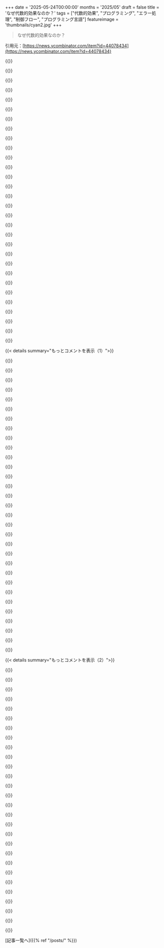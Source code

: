 +++
date = '2025-05-24T00:00:00'
months = '2025/05'
draft = false
title = 'なぜ代数的効果なのか？'
tags = ["代数的効果", "プログラミング", "エラー処理", "制御フロー", "プログラミング言語"]
featureimage = 'thumbnails/cyan2.jpg'
+++

> なぜ代数的効果なのか？

引用元：[https://news.ycombinator.com/item?id=44078434](https://news.ycombinator.com/item?id=44078434)




{{<matomeQuote body="デメリットが2つあるね。このコード snippetを見て：<br>    my_function （）： Unit can AllErrors ＝<br>      x ＝ LibraryA．foo （）<br>      y ＝ LibraryB．bar （）<br><br>まず、fooやbarが失敗する可能性があるって示唆がない。型シグネチャを見るかIDEでホバーしないと、これらの呼び出しがエラーハンドラーを呼ぶかもしれないって分からない。次に、fooやbarが失敗すると分かったとして、失敗したときに実行されるコードをどう見つけるんだ？呼び出しスタックを”with”式が見つかるまで遡って、それからハンドラーに入る必要がある。そしてこれは静的にはできないんだ（IDEは定義にジャンプできない）。なぜならmy_functionは複数の場所から呼ばれる可能性があって、それぞれ別のハンドラーを持つからだ。これは本当にすごいコンセプトだと思うけど、可読性／デバッグ性の点で大きな懸念があるな。" userName="nemo1618" createdAt="2025/05/24 04:48:21" color="#38d3d3">}}




{{<matomeQuote body="＞ The first thing to note is that there is no indication that foo or bar can fail<br>これはまさにポイントの一部だと思うよ。直接スタイルでシンプルに書けて、effectsのコンテキストを全く気にしなくていいんだ。<br>＞ how do you find the code that will run when they do fail<br>AFAIU、これもポイントだよ。effectsがどう扱われるかの特定の実行から抽象化できるんだ。失敗した時に実行されるコードは、いつそれを実行したいか決める時に後で決定される。ちょうど、”f ： g：（A ー＞ B） ー＞ t（A） ー＞ B”で、gが実行された時に実行される”その”コードを見つける方法がないのと同じようにね。なぜなら、私たちはgの任意の特定の実行に対して抽象化しているからだ。" userName="abathologist" createdAt="2025/05/24 05:43:30" color="#ff5c5c">}}




{{<matomeQuote body="＞ ［…］ how do you find the code that will run when they do fail？ You would have to traverse ［…］<br>僕は．NETの世界で働いてて、多くの開発者が”インターフェースを何でもやる”っていう悪い癖があるんだ、たとえ具体的な実装が1つだけでもね。DTOsにさえそうする人もいる。”実装に移動”すると、インターフェースの宣言に行き着いて、そこにたどり着くには追加の手間がかかる。そして、実装が別のアセンブリにある場合は運が悪くなる。IDEは直接参照なら逆コンパイルできるけど、見つけてはくれない。運が悪い時は、デバッグしてステップインする必要があるね。<br>でも、これが依存性注入コンテナの話になる。より強力なもの（例えばAutofac）は階層的なスコープを確立できて、新しいスコープは登録を（再）定義できる。LISPの動的にスコープされる変数に似てるね。実行時にサービスが何に解決されるかは、現在のDIスコープ階層に依存する。<br>これがポイントだ： effectsがある程度、”ISomeEffectHandler”のインスタンスをクラス／メソッドに注入して、そのメソッドを呼び出してeffectを引き起こすことでシミュレートできるって気づいたんだ。effectがどう扱われるかは、”ISomeEffectHandler”の現在のDI登録によって決まって、それはプログラム全体で動的に変えられる。<br>だから<br>    void DoSomething（…） ｛<br>        throw SomeException（…）；<br>    ｝<br>って書く代わりに、”IErrorConditions”インターフェースを通じてエラープロトコルを確立して<br>    void DoSomething（IErrorConditions ec， …） ｛<br>        ec．Report（…）；<br>    ｝<br>って書くんだ。（代わりに、クラスメンバーとして注入してもいい。）これで、現在インストールされている”IErrorConditions”の実装は、throwしたり、ログを出したり、何でもできる。yieldみたいなもので、この考え方を完全に追求したわけじゃないけどね。" userName="zvrba" createdAt="2025/05/24 06:08:51" color="#ff5c5c">}}




{{<matomeQuote body="例外（ハッピーパスを直接スタイルで書く、など）に似てるけど、例外には”catch”があるよね。それを見つけて別のパスを見ることができる。<br>effectsのコンテキストを素早く見つけたりナビゲートしたりする良い方法はなんだろう？IDE／LSPが色を変えるとか、そういうのを期待すべきかな？" userName="nine_k" createdAt="2025/05/24 05:55:11" color="#ff5733">}}




{{<matomeQuote body="＞ I work in a ．NET world and there many developers have this bad habit of ”interface everything”， even if it has just 1 concrete implementation<br>僕も似たようなJavaバックエンドで働いてるけど、Intellij IDEAは賢くて、テストじゃない実装が1つだけならそのソースコードに連れて行ってくれるよ。" userName="SkiFire13" createdAt="2025/05/24 07:17:30" color="">}}




{{<matomeQuote body="effectsにも”catch”みたいなのがあるんだ、effectハンドラーね。そしてそれは”catch”とすごく似てて、関数ローカルじゃなくて、呼び出しコードのどこかにあるんだ。だから関数を見てて、その関数の例外がどう扱われるか知りたいなら、呼び出し元のコードを見る必要があるんだよ。" userName="MrJohz" createdAt="2025/05/24 06:11:23" color="#ff5733">}}




{{<matomeQuote body="Javaにはあまり詳しくないけど、．netではこれをやるとき、実装が別のassembly、別のプロジェクトの一部にあるのがすごく一般的だよ。" userName="vrighter" createdAt="2025/05/24 14:03:07" color="">}}




{{<matomeQuote body="＞ there is no indication that foo or bar can fail<br>これは、代数的effectsを批判してるんじゃなくて、単にtry-catchスタイルのエラーハンドリングを批判してるだけみたいだね。<br>まあ、コールサイトで例外が発生する可能性が示されない、この種のエラーハンドリングが好きじゃないっていうのは全然正当だよ。でも、それはプログラミング言語の大多数から見て後退してるわけじゃない。それに、それにはいくつかの明確な利点もあるんだよ。" userName="wavemode" createdAt="2025/05/24 06:19:37" color="#ff33a1">}}




{{<matomeQuote body="JavaScriptのような言語では、throwする可能性のある関数呼び出しは全く見分けがつかない。Goでは、失敗する可能性のある関数を呼び出すのは明示的で、エラーを伝播させるだけで3行のボイラープレートが必要だ。それは多すぎるみたいだね。Rustには’?’演算子があって、ボイラープレートは1文字だ。<br>ノイズを追加するけど、effectsを使う関数呼び出しを示すのに1文字のボイラープレートは適切な量に思えるね。effectsをたくさん使う関数は、おそらくすべての関数呼び出しにこの文字があるだろうけど、それはそれがトリッキーなコードだって良い指標になると思うよ。" userName="skybrian" createdAt="2025/05/24 14:53:47" color="#ff5733">}}




{{<matomeQuote body="＞ no indication that foo or bar can fail ．．． how do you find the code that will run when they do fail<br>もしあなたが探しているのがそれなら、私のHaskell effectsライブラリBluefinを試してみるといいかもしれない（それは”代数的”effectsライブラリじゃないけどね）。同等のコードはこうなるだろう：<br>    myFunction ： e ：＞ es ー＞ Exception String e ー＞ Eff es r<br>    myFunction ex ＝ do<br>      x ＜ー LibraryA．foo ex<br>      y ＜ー LibraryB．foo ex<br>      z ＜ー LibraryC．foo<br>      …<br><br>これは最初の質問に答えてる：”ex”引数（Exception String handle）の存在は、それが使われる場所でString値の例外がthrowされうることを示してる。例えば、LibraryC．fooはその例外をthrowしないってわかるね。<br>これは2番目の質問にも答えてる：失敗時に実行されるコードは、Exception String handleを作成したコードそのものだ。そのhandleから発生する例外は、常にhandleが作成された場所でcatchされて、他の場所ではない。例えば、ここかもしれない：<br>    try $ ＼ex ー＞ do<br>        v ＜ー myFunction ex<br>        …<br><br>”try”は例外をcatchしてHaskellのEither型のLeftブランチに変える。あるいはここかもしれない：<br>    myFunction ： e ：＞ es ー＞ Exception String e ー＞ Eff es r<br>    myFunction ex ＝ do<br>      catch<br>        （＼ex2 ー＞ do<br>          x ＜ー LibraryA．foo ex<br>          y ＜ー LibraryB．foo ex2<br>          z ＜ー LibraryC．foo<br>          …）<br>        （＼errMsg ー＞ logErr errMsg）<br><br>だからLibraryB．fooによってthrowされた例外は常にlogErrで扱われて（他の場所ではない）、LibraryA．fooによってthrowされた例外は、exを作成したより上位の例外ハンドラーによって扱われる（他の場所ではない）。<br>どう思うか教えてね！" userName="tome" createdAt="2025/05/24 12:35:56" color="#785bff">}}




{{<matomeQuote body="＞ And this cannot be done statically (i.e. your IDE can’t jump to the definition), because my_function might be called from any number of places, each with a different handler.ってとこだけど、代数的効果のキモの一つとして、これスタティックにできるんじゃないかなと思うよ。IDEが呼び出し元にジャンプするのと基本的には同じ感じで、候補がいくつか表示されて、そこから見たい呼び出し元とかハンドラを選べる、って仕組みだよ。" userName="MrJohz" createdAt="2025/05/24 05:27:56" color="#38d3d3">}}




{{<matomeQuote body="でもそれって、インターフェースが必要になるってこと？それでコンポーネントを別々にコンパイル（してリリース）できる、と。僕は.net使わないけど、これってRustで言うクレート分けとか、Cで言うコンパイルユニット分けに似てるね。それは良いプラクティスだよね、よくあることだけど。" userName="cweld510" createdAt="2025/05/24 14:30:30" color="">}}




{{<matomeQuote body="＞ how do you find the code that will run when they do fail?って質問だけど、そこがポイントで、これはダイナミックなコード注入なんだよね。シャローバインディングとかディープバインディングとか、他のダイナミックな機能みたいに使えるよ。ダイナミックってのは、呼び出し元とかそのまた呼び出し元のコールフレームによってバインディングが決まるってこと。だから、まあ概念的にはスタックを辿ることになるね。<br>＞ And this cannot be done statically (i.e. your IDE can’t jump to the definition),<br>そうそう、これは”ダイナミック”な機能だからね。でも、気にしなくていいはず。なんでかって言うと、君は効果を発動させるだけで、それ以外はピュアなコードを書いてるから。その効果が文脈によってピュアにもインピュアにもなりうるんだ。だから、本番環境でコードを使って、テストではモックに切り替える、みたいなことができる。モックは実際のI/O効果とは違う効果を間に挟むだけだ。これって要するに依存性注入だよ。これ、普通のMonadでもできるって知ってた？Monadの方がずっとスタティックな機能だけど、使ってるMonadがどこでインスタンス化されてるか探すには、やっぱりコールスタックをずっと遡らないといけないんだ。つまり、こういうテクニックからはメリットも得られるけど、代償も払うってこと。メリットと代償はコインの裏表だね。コード注入でテストとかサンドボックス化ができるけど、その代わりに何が起きてるのか分かりにくくなるんだ。" userName="cryptonector" createdAt="2025/05/24 07:00:34" color="#45d325">}}




{{<matomeQuote body="効果がジェネレーターとかコルーチンも実装できるくらい強力だって考えると、単なる例外以上のものみたいだね。一部の関数呼び出しがタスクスイッチしたり、任意の計算をしてから、後で任意のタイミングで返ってくる、なんてこともありうる。どの関数呼び出しがそういうことをする可能性があるのか知れたら便利かもね。僕はJavaScriptの’await’の動作が好きじゃないんだ、付け忘れると微妙なバグになるから。でも、一部の関数呼び出しはシンプルで即時返るけど、そうじゃないものもある、っていう基本的な考え方は分かるよ。" userName="skybrian" createdAt="2025/05/24 15:08:39" color="#38d3d3">}}




{{<matomeQuote body="エラーをローカルで処理せずに呼び出し元に伝播させる場合って、いつもこうなるよね。たぶん、ほとんどのケースがそうじゃないかな。" userName="naasking" createdAt="2025/05/24 15:22:21" color="">}}




{{<matomeQuote body="RustとかGoのエラーって、’副作用’っていう意味ではあんまり効果的じゃないんだよね。ただの関数の普通の戻り値だよ。Resultとか他のEnum返すのと全然変わらない。一方、panicは効果的で、そういうのが効果システムで捉えたい類のものだね。" userName="empath75" createdAt="2025/05/24 15:21:45" color="#ff5733">}}




{{<matomeQuote body="まあね、JavaScriptの普通の同期関数だって、時間のかかる計算をいっぱいしたり、タイマー開始とかDOM操作とか、効果を発動させたりするじゃん。そういうのもキーワードで示すべき？awaitはコードの中で何かデカいことが起きてるっていう良いヒントだけど、結局限られてるし、かなり不透明だよね。代数的効果に対するIDEのサポートが充実したら、効果をインラインヒントで表示してくれるとか、たぶんいいね。" userName="brokencode" createdAt="2025/05/24 16:56:46" color="#ff5c5c">}}




{{<matomeQuote body="確かに、効果システムがある言語なら、エラー処理に効果を使うことになるだろうから、エラーハンドリング手法の比較はする価値があると思うよ。Goは’期待される’エラーには単一の基底型（interface）を使って、普通はキャッチされないエラーにはpanicを使う。これって二つの違う効果になるのかな？’期待される’エラーについては、関数呼び出しに何らかのアノテーションがあった方が便利そうだね。" userName="skybrian" createdAt="2025/05/24 18:26:07" color="#ff5733">}}




{{<matomeQuote body="それは確かにインターフェースが必要だってことを示唆してる可能性があるけど、単にプロジェクトで働いてるみんなが、すでに確立されてるイケてない慣習に盲目的に従ってるだけ、ってこともよくある話だよ。" userName="mystifyingpoi" createdAt="2025/05/24 17:46:52" color="">}}




{{<matomeQuote body="かっこいいね！’代数的’効果と’非代数的’効果の区別がちょっと分かりにくいんだけど。どういう意味か、簡単に例えてくれないかな？あと、Bluefinでは他のHaskellの効果ライブラリとはちょっと違う方向性（効果を型じゃなくて値として扱う）を取ってるって知ってるんだけど、それってこの区別と関係ある？" userName="itishappy" createdAt="2025/05/24 15:27:36" color="#ff5c5c">}}




{{<matomeQuote body="＞ However, you are expected not to care. Why? Because you’re writing pure code but for the effects it invokes, but those effects could be pure or impure depending on context.Does that work out in practice? Genuinely curious if anyone has experience with such systems at scale or in legacy applications where the original authors left long ago. I’m skeptical because in my experience not everything is or can be designed perfectly pure without abstraction leakage. At some point you need to understand all the behavior of a certain sub-system and the less clever the design is the easier that becomes in my experience.”<br>これって実践でうまくいくの？ 大規模システムとか、作者がもういない古いアプリでこういうシステムを使った経験ある人いたらマジで知りたい。完璧にピュアな設計って抽象化の漏れなくできるのかなって懐疑的だよ。経験上、あるサブシステムの挙動全部を理解する必要が出てくる時があるし、デザインが賢すぎない方がそれって簡単なんだよね。" userName="Voultapher" createdAt="2025/05/25 07:50:49" color="#ff5733">}}




{{<matomeQuote body="ちょっと文法が分かりにくいから確認したいんだけど、どっちのケースが一般的だと思ってる？ ほとんどの場合、エラーって投げられた場所じゃなくて、そこから数レイヤー上がったとこで処理されるんじゃないかな。" userName="MrJohz" createdAt="2025/05/25 05:12:26" color="">}}




{{<matomeQuote body="これって、新しいIDE機能のいいアイデアになるかもね。特定の効果に対するハンドラを持ってる呼び出し元だけリストアップする機能とか（関数の名前じゃなくて、効果の名前でコンテキストメニュー出した時に）。" userName="HelloNurse" createdAt="2025/05/24 17:31:49" color="">}}




{{<matomeQuote body="僕の考えでは、効果って例えばエラーがログされる関数とかに実装されるんじゃないかな。<br>でもエラー値がローカルなままであれば、関数は他の条件が同じならまだピュアでいられる。panicみたいな例外を投げるコードはそうじゃない。普通の制御フローから外れて、スタックを巻き戻しながらエラーが”パンチ”してくるみたいだからね。グローバル状態に投げられるのにちょっと似てるかも。<br>だからもしpanicを副作用のある操作と考えるなら、Go言語を変えて、panicを既知の関数シグネチャを持つ副作用として明示的に宣言する必要が出てくる。副作用のリストを関数シグネチャの一部にすると、完全に可視化できていいと思う。それが後方互換性にどう影響するんだろうね。" userName="aatd86" createdAt="2025/05/24 19:15:58" color="#ff33a1">}}




{{<matomeQuote body="「only those」ってどういう意味？ 効果のある関数を呼び出す側は、何らかの方法で効果を処理しなきゃいけないでしょ。それをさらにチェーンの上流に伝播させる可能性もあるし。君が言ってるのは、エフェクトハンドラを定義してる呼び出し元（親とか祖父母とか）にジャンプするIDE機能ってこと？" userName="codethief" createdAt="2025/05/25 02:04:01" color="">}}




{{<matomeQuote body="ちょっと脱線だけど、TypeScriptで作業する時（そんなに頻繁じゃないけど、もしかしたら何かトリック見落としてるかも）、これがマジでうざいんだよね。ライブラリ関数の定義を確認しようとクリックすると、ライブラリがTypeScriptで書かれてる場合でも、型定義だけの`.d.ts`ファイルに飛んじゃうことがすごく多いんだ。理想の世界ではライブラリ関数の実装なんて気にしなくていいはずだけど、世界は理想とは程遠いよね。" userName="deergomoo" createdAt="2025/05/24 20:20:42" color="">}}




{{<matomeQuote body="「.Net界隈でよくある」って言ったのは、それが盲目的に従われるアンチパターンみたいに見えるってことね。もし実装が一つしかないなら、僕的にはそれがもうインターフェースそのものだと思うんだ。" userName="vrighter" createdAt="2025/05/25 05:49:27" color="">}}




{{<matomeQuote body="イライラするのは、.NET標準ライブラリがまさにこういうことをやってるのに、気まぐれで理想よりはるかに少ないんだよね。ILoggerとかIProgress＜T＞がすぐに思いつくけど、IMemoryCacheもちょっと見方を変えれば”状態”効果だね。TimeProviderも代数的効果と考えられるかも。" userName="jiggawatts" createdAt="2025/05/24 07:52:26" color="#785bff">}}




{{<matomeQuote body="エフェクトシステムがある言語だと、DOMいじるのも効果になるんだろうね。asyncみたいに呼び出しサイトを注釈つけるべき効果と、DOM操作みたいにつけない効果があるのかな？ API設計の問題っぽいね。何にextra attention（特別な注意）を向けさせたいかによるんじゃない？" userName="skybrian" createdAt="2025/05/24 18:35:48" color="#785bff">}}




{{<matomeQuote body="可読性の問題はLSPで仮想テキスト表示すりゃ解決できんじゃね？<br>２つ目の点はよく分かんないなー。もし静的にエラーハンドラを特定できるなら、そもそもエラーにする理由なくね？直接ハンドラ呼べばいいだけじゃん。<br>Result型返すのと一緒じゃんか。呼び出し元がどう処理するか分かんないのは変わらねーよ。" userName="YmiYugy" createdAt="2025/05/24 12:28:22" color="">}}




{{< details summary="もっとコメントを表示（1）">}}

{{<matomeQuote body="代数的効果が「再開可能な例外」って言うけど、ApplicativeErrorとかMonadError type classと具体的にどう違うの？<br>効果を「投げる」のがchecked exceptionsみたいってのは、MonadErrorの`raiseError`のことだろ。<br>handle式で「捕捉する」ってのは、まさにMonadErrorの`handleError`とか`handleErrorWith`のことじゃんか。<br>代数的効果が「明日の言語で人気爆発」って言うけど、MonadErrorはもう今日の言語で人気だよ。https://typelevel.org/cats/typeclasses/applicativemonaderror... ここ見てみ。" userName="AdieuToLogic" createdAt="2025/05/24 03:58:44" color="#ff33a1">}}




{{<matomeQuote body="ApplicativeErrorとかMonadErrorとどう違うって？<br>単一のエフェクトだけならあんま変わんないかもね。<br>でも複数のエフェクトを同時に使うときは、モナドをネストするより代数的効果の方が扱いやすいよ。モナドのネストは順序決めたり、関数の戻り値に合わせてモナドのセットや順序を変えたりするのが面倒だからさ。" userName="SkiFire13" createdAt="2025/05/24 08:53:47" color="#ff5733">}}




{{<matomeQuote body="モナドのネストが順序決めたり並べ替えたり面倒って話だけど、mtl-style（HaskellのMonadErrorとかが出てるやつね）は、順序とかハンドラを決めるのを、実際に処理するところまで遅らせるのがまさに目的なんだよ。<br>俺はHaskellの話してるけど、Scalaでもたぶん一緒だと思うな。" userName="tome" createdAt="2025/05/24 12:48:17" color="#ff5733">}}




{{<matomeQuote body="Haskellでのmtlと代数的効果（freer-simple）は表現力同じ。違いはmtlは効果ごとに新しい型クラスとn^2インスタンス要るけど、代数的効果はデータ型１個と糊付け関数だけでOK。<br>代数的効果が「和」で合成（可換）されるのに対し、transformerは非可換だからmtlはインスタンスで対応する必要があるって代数的な理由があるんだ。<br>このおかげでカスタム効果をサクッと作れるし、ハンドラでIOまで精錬できる。<br>mtlだと標準モナドクラスしか使わなくなり、ドメイン意味を覚えるのが面倒だったな。" userName="gylterud" createdAt="2025/05/24 22:26:22" color="#ff5c5c">}}




{{<matomeQuote body="モナドとエフェクトは、ライバルというよりは計算コンテキストについて考える補完的なアプローチとして見るのが多分一番良いと思うよ。<br>例えば、https://goto.ucsd.edu/~nvazou/koka/padl16.pdf とか見てみて。" userName="abathologist" createdAt="2025/05/24 05:49:13" color="#785bff">}}




{{<matomeQuote body="同じリンクが二回貼られてるよ" userName="gre" createdAt="2025/05/24 13:45:11" color="">}}




{{<matomeQuote body="発表資料と論文がさらに2つあるよ。https://goto.ucsd.edu/~nvazou/koka/ ここに。" userName="HelloNurse" createdAt="2025/05/24 17:35:27" color="#ff5733">}}




{{<matomeQuote body="代数的効果は限定継続の領域にあって、プログラムスタック上で動くんだよ。<br>どんなモナドの小細工を使っても、コールスタックを5レベル遡ってエフェクトハンドラに即座にジャンプしたり、そのスタックフレームのローカル変数を更新したり、また5レベル戻って実行を再開したりなんてことは、モナドじゃできねーのさ。" userName="davery22" createdAt="2025/05/24 04:53:25" color="#785bff">}}




{{<matomeQuote body="まったく逆だよ。それ、まさに継続モナドができることなんだ。<br>ContTとかfreerみたいにね。あれらはRTSスタックじゃなくて、スタックをシミュレートしてるんだ。<br>RTSスタックを使うeffとかbluefin-algaeもあるよ（bluefin-algaeは開発中）。<br>だからHaskellでは、モナドが限定継続の正しいAPIなんだ。<br>関連リンク: https://www.stackage.org/... https://hackage.haskell.org/... https://github.com/... https://hackage.haskell.org/..." userName="tome" createdAt="2025/05/24 12:43:41" color="#ff5c5c">}}




{{<matomeQuote body="デバッグ、クソ悪夢じゃん。gotoみたいだけど、ラベルすら要らない感じ。" userName="grg0" createdAt="2025/05/24 05:05:27" color="">}}




{{<matomeQuote body="” gotoみたいだけどラベルいらない<br>それって例外のことじゃん。でもEffectsはエラーでデカいスタックトレースが見えないんだよ。だって、Effectと期待される値を提供すればコードはそのまま動き続けるのがポイントだからね。" userName="cryptonector" createdAt="2025/05/24 07:02:22" color="">}}




{{<matomeQuote body="”” gotoみたいだけどラベルいらない<br>” それって例外じゃん<br>多くの場面では同意だけど、ここの違いは例外は一方向の実行制御の移行ってこと。<br>元々の話（どんなMonadテクニックでも5レベル上にジャンプしてローカル変数いじって、また5レベル下に戻るなんてできない）を思い出して。<br><br>”5レベル上の呼び出しスタック”にジャンプして状態変えて、また”5レベル下”に戻るってのは、俺からすると推論するのが悪夢だってことそのものだね。" userName="AdieuToLogic" createdAt="2025/05/27 02:45:26" color="#ff5c5c">}}




{{<matomeQuote body="まあ、ハンドラが正しいデータを受け取るか、そしてどう処理するかをテストするんだよ。テストでこういうハンドラを提供できるのが便利なんだ。Effectsはマジ最高だよ！" userName="vkazanov" createdAt="2025/05/24 06:31:28" color="">}}




{{<matomeQuote body="CLOSのCondition systemがまさにそれだって言われてて、みんなそれ好きみたいだよ。あと、この種の非局所的なスタック/ツリーのリバインディングはPrologを実装する一つの方法だと思う。" userName="agumonkey" createdAt="2025/05/24 10:11:11" color="#ff33a1">}}




{{<matomeQuote body="” ApplicativeErrorやMonadError[0]型クラスを使うのとどう違うの？<br>静的か動的かの違いだと思う。<br>MonadプログラミングだとMonadに関連メソッド全部実装しなきゃだけど、Effectsなら動的にハンドラをインストールして、今のハンドラを必要なとこで上書きできるんだ。<br>この二つを組み合わせるのも便利そうだよね。例えば、テストやサンドボックス用に独自のIO互換Monadを使って、その下にEffectsハンドラ置いても...それでも、そのIOライクなMonadしか呼ばないようにできるとか。" userName="cryptonector" createdAt="2025/05/24 04:39:39" color="#ff5733">}}




{{<matomeQuote body="” Effectsだと動的にハンドラをインストールして、今のハンドラを必要なとこで上書きできるんだ。<br>それ、mtl-styleでもできるよ。ただ、ちょっと不格好だけどね。" userName="tome" createdAt="2025/05/24 12:46:24" color="">}}




{{<matomeQuote body="けっこう似てるけど、使い勝手（ergonomics）が違うね。代数的効果は、ある種の”free” monadテクニックに似てるけど、組み込み版って感じ。組み込みだから、しばしばより良いシンタックスと合成性があるんだ。<br>Monadicアプローチに合った言語（Haskellが代表例）なら同じことできるけど、型クラス推論（mtlみたいな合成性）やHaskellのdoとかScalaのforみたいな組み込みbind構文があると便利だよね。" userName="tel" createdAt="2025/05/24 16:52:58" color="#ff5733">}}




{{<matomeQuote body="面白いね。詳しい説明ありがとう。<br>この問題カテゴリに関連するScala特有のテクニックに、関数型スタイルのAOP[1]メカニズムを提供するStackable Trait Pattern[0]を使う方法があるよ。注意深くやれば、Effects（Aspects）は特定のロジックから独立して定義できるし、証明可能な呼び出し順序で合成できる。<br>引用した参照は、このスレッドを読んでる人向けであって、話しかけてる相手に必須ってわけじゃないよ。<br>0 - https://www.artima.com/articles/scalas-stackable-trait-patte...<br>1 - https://en.wikipedia.org/wiki/Aspect-oriented_programming" userName="AdieuToLogic" createdAt="2025/05/27 01:51:35" color="#ff33a1">}}




{{<matomeQuote body="ごめん、Haskellの”monad transformer library”のことね。複数のmonadic effectを組み合わせる初期のアプローチの一つだよ。代数的効果システムと結構似てて、(Error m, Nondet m, WithState App m) =＞ m () みたいな型で、エラー処理や非決定性、App型のstateにアクセスできる計算だって示せるんだ。いくつか欠点はあるけど、代数的効果の使いやすさの80パーセントくらいはHaskellで手軽に実現できる結構シンプルな方法だよ。" userName="tel" createdAt="2025/05/24 21:19:45" color="#45d325">}}




{{<matomeQuote body="HaskellのMonadErrorに関しては、少なくとも結構似てるよ。でも、mtl-styleにはeffect systemにはない問題点がいくつかあって、それはeffectfulの作者がhttps://hackage.haskell.org/package/effectful の”What about mtl?”ってとこで詳しく説明してるね。" userName="tome" createdAt="2025/05/24 12:49:34" color="#ff5733">}}




{{<matomeQuote body="＞ they actually enjoy popularity in programming languages today<br>あれはScala FPの一部の人たちの間で人気があっただけだよ。<br>広く人気があるわけじゃない。だって、複雑さが増したり、デバッグが難しかったり、すぐに理解しにくかったり、リソースをめっちゃ使ったりとか、許容できないほどの欠点があるからね。あれを使ってアプリをいくつも作ったけど、ROIは全くなかった。<br>だからOderskyでさえ、コンパイラにそのまま入れずに、GearsとかCapabilitiesみたいなもっとシンプルで直接的な方法で同じ結果を得ようとしたんだよ。" userName="threeseed" createdAt="2025/05/24 06:39:14" color="">}}




{{<matomeQuote body="よく分かんないんだけど、これってdelimited continuationとも関係あるの？" userName="anon-3988" createdAt="2025/05/24 04:17:02" color="">}}




{{<matomeQuote body="うん、例えばhttps://github.com/ocaml-multicore/ocaml-effects-tutorial を見てみて。" userName="tempodox" createdAt="2025/05/24 04:36:09" color="">}}




{{<matomeQuote body="それってただの実装詳細でしょ。effect自体がそれを実装するのにdelimited continuationsを_要求する_なんてことはないと思うよ。" userName="cryptonector" createdAt="2025/05/24 07:03:41" color="">}}




{{<matomeQuote body="multishot continuationsを使いたいなら、delimited continuations以外の方法（undelimeted continuationsとか、heap上でdelimited continuationsをシミュレートするとか以外で）は、正直知らないな。" userName="tome" createdAt="2025/05/24 12:45:27" color="">}}




{{<matomeQuote body="なんでハンドラってeffectを呼び出した場所から呼ばれたみたいに動いて、そしたら戻れないの？<br>それはさておき、質問に答えると、delimited continuationsの他に代替手段はあるよ。それはundelimited continuations。これは基本的に呼び出しフレームをheap上に確保する必要があるけどね。" userName="cryptonector" createdAt="2025/05/24 16:09:31" color="">}}




{{<matomeQuote body="ハンドラは「仕事をする、計算を再開する、終わる」みたいなパターンに従う必要はないんだ。<br>その代わりに「仕事をする、計算を再開する、もっと仕事をする」みたいなこともできる。<br>もっと踏み込むと、「計算をどっかにしまっておく、ハンドラから戻る、プログラムの残りがしばらく動く、それから計算を再開する」なんてこともできるんだよ。" userName="Rusky" createdAt="2025/05/24 16:21:34" color="#45d325">}}




{{<matomeQuote body="＞ Why can’t the handler be invoked as if it was called from the effect invocation site, then return?<br>そしたら、それはただの関数呼び出しと（等価に）なっちゃうよ。" userName="tome" createdAt="2025/05/24 20:58:23" color="">}}




{{<matomeQuote body="そうだよ．Multishot resumption for algebraic effects は delimited continuations で実装されてるんだ．" userName="iamwil" createdAt="2025/05/24 22:43:38" color="">}}




{{<matomeQuote body="静的型システム嫌いだけど、古いdynamic Effの記事[1]で型なしの代数的効果を知って興味持った．Andrej Bauerの”parameterised operation with generalised arity”と俺のabstraction algebra[2]のアイデアが似てて面白い．代数的効果はabstraction algebraを言語化するのに使えそう．<br>[1] https://math.andrej.com/2010/09/27/programming-with-effects-...<br>[2] http://abstractionlogic.com" userName="practal" createdAt="2025/05/24 07:34:13" color="#ff33a1">}}

{{</details>}}




{{< details summary="もっとコメントを表示（2）">}}

{{<matomeQuote body="静的型システムの何が悪いの？" userName="nicoty" createdAt="2025/05/24 07:44:15" color="">}}




{{<matomeQuote body="静的型システムについての意見はこちら: https://doi.org/10.5281/zenodo.15118670<br>普通の言語では必要悪だけど、論理では不要で複雑にするだけ．型の代わりに項を使えばいい．論理での型は不変式表現の時期尚早な最適化．" userName="practal" createdAt="2025/05/24 08:49:31" color="#785bff">}}




{{<matomeQuote body="俺は論理学者じゃないけど、述語とその代数の方が、型ってものを記述するのにもっときめ細かくて普遍的な方法ってこと．．．つまり名前が問題なの？" userName="agumonkey" createdAt="2025/05/24 10:06:50" color="">}}




{{<matomeQuote body="イエスでもあり、ノーでもあるね．イエス、述語はもっと柔軟だよ．例えば（一階の）一階述語論理みたいに、数学的な宇宙全体にわたって適用できるからね．ノー、名前は問題じゃないよ．述語だって名前を持てるんだから．" userName="practal" createdAt="2025/05/24 10:15:35" color="">}}




{{<matomeQuote body="個人的にはTLA＋に型が欲しい．TLA＋は論理だよね？ abstraction logic とどう違うの？ TLA＋でよく使う TypeOK 述語はどんな型システムより表現力あるけど、中間値の間違いに気づきにくい問題がある．同じ分野の新しいプロジェクト Quint には型があるよ．" userName="_flux" createdAt="2025/05/24 09:20:39" color="#45d325">}}




{{<matomeQuote body="じゃあ、名前が問題じゃないなら、普通の静的型システムの問題は、ユーザー定義の型を操作したり／組み合わせたりして、表現の行き詰まりを避ける方法がないってこと？" userName="agumonkey" createdAt="2025/05/24 12:09:47" color="">}}




{{<matomeQuote body="x ： ℝ と y ： ℝ のとき、x ／ y の型は何？" userName="practal" createdAt="2025/05/24 15:30:29" color="">}}




{{<matomeQuote body="あなたの型定義は単純すぎでカテゴリーエラーだよ（curry-howard見て）．”時期尚早な最適化”は型システムの話なら”有用な形式化の最善の努力”だよ．ALは型を廃止じゃなく、同じ制約を別形式に移すだけ．あなたは型と呼んでないだけで使ってるよ．" userName="frumplestlatz" createdAt="2025/05/24 09:15:29" color="#ff33a1">}}




{{<matomeQuote body="タイプってのはさ，領域とか現実世界の意味のためにあるんだよね．人間の言葉の曖昧さをなくしたり，人間が話す時に当たり前だと思ってる文脈を明確にしたりするんだ．でもロジックって抽象的じゃん？<br>もしタイプシステムをホスト言語で表現できるようにすべきって意味なら，それ面白いね．なんかPrologみたいなのがどの言語にも埋め込まれてて，タイプアノテーションになるイメージ．そしたらめっちゃ柔軟になるけど，プログラマーにかなりの負担がかかるなぁ．<br>このアイデアって試されたことあるの？" userName="exceptione" createdAt="2025/05/24 09:38:54" color="">}}




{{<matomeQuote body="Abstraction Logic（AL）だとエラー値 ⊥ を使うんだ．引数が ⊥ だったり，戻り値が定義できない時に ⊥ を返す．例えば div 7 0 は ⊥ だし，plus 3 ⊥ も ⊥ だから，plus 3 （div 7 0） は ⊥ になるわけ．<br>TLA+でも多分できる．Definedっていう述語（Defined x は x ≠ ⊥ って意味）を証明しなきゃいけない感じ．" userName="practal" createdAt="2025/05/24 09:30:59" color="#785bff">}}




{{<matomeQuote body="実世界セマンティクスとしてのタイプはいいね，述語みたいに理解すればさ．タイプの代わりに述語を使うアイデアは何度も試されてるよ．主な問題点（だと思う）は，変数束縛をうまくやる方法がやっぱり必要で，それがタイプしか方法ないように見えるから，結局タイプを導入しちゃうってことなんだ．そしたら元のアイデアの意味なくない？<br>ALの良いところは，タイプを導入しなくても一般的な変数束縛の仕組みを持てるってことなんだよな．" userName="practal" createdAt="2025/05/24 10:00:04" color="">}}




{{<matomeQuote body="これ，抽象ラティス拡張をコンクリートセマンティクスのスーパーセットとして定義したみたいだけど，そういう分析は Cousot ＆ Cousot の Abstract Interpretation に完全に含まれてると思うよ．AIは静的タイプいらないしね．<br>プログラムの振る舞いを高速にチェックするためにやってるわけだ．<br>全体を動的に移しても新しいことある？ Lisp は昔からタグ付けてチェックしてるじゃん？" userName="thechao" createdAt="2025/05/24 12:40:15" color="">}}




{{<matomeQuote body="Curry-Howardへの言及はリンクにあるかもだけど，ALにとっては全然重要じゃないよ．型の人たちが関係なくても持ち出すんだよね．<br>ALにはタイプはないんだ．ロジックへのアプローチを全部curry-howardに還元しようとするのが，還元主義的な見方じゃない？" userName="practal" createdAt="2025/05/24 09:45:14" color="">}}




{{<matomeQuote body="ALがIsabelle/HOLのメタ理論的インフラを再発明してるように見えるって？それは型理論から完全に決別したっていうより，型理論でよく知られたアイデアの記法の変更みたいだね．<br>何を見落としてるかな？" userName="frumplestlatz" createdAt="2025/05/24 11:16:25" color="">}}




{{<matomeQuote body="”abstract lattice extension” なんて定義してないよ．こんなシンプルなことにラティスを知る必要ある？便利なDefined述語のための提案．例えば mul 0 ⊥ ＝ 0 と定義してもいいかもね．<br>ALは型理論に対するLispみたいなものかな（あくまでアナロジー）．" userName="practal" createdAt="2025/05/24 13:45:03" color="">}}




{{<matomeQuote body="システムが不変条件をエンコードして，項を制約して，形式的なルールで抽象化をサポートするなら，名前が好きだろうが好きじゃなかろうが，タイプの仕事をしてるんだよ．<br>Curry–Howardの，計算とロジックに対する基礎的で切り離せない関連性を無視したまま片付けるのは，反論になってないね．" userName="frumplestlatz" createdAt="2025/05/24 10:12:03" color="">}}




{{<matomeQuote body="このフォーラムでの君のやり取り，実践的なプログラミングを無視してるのが問題だね．現場のエンジニアが静的タイプを使うのは数学じゃなく”速くて形式的なチェック”．<br>タイプが好きじゃないと言っても，現場のエンジニアはそれが問題を解決したって知ってるよ．主張は現場経験に根ざすべきだ．シングルレベルは規模が大きいと実行時チェックがエラー多すぎる．<br>もし違うと思うなら，大規模なタイプ無しソフトウェア（OS，DB，ブラウザ）を持ってきて証明しなきゃ．できないなら，薄っぺらい形式主義で自己正当化してる，ただのアカデミックな大言壮語だよ．" userName="thechao" createdAt="2025/05/24 17:29:54" color="#ff33a1">}}




{{<matomeQuote body="Isabelleユーザーだけど、Isabelleとの類似性は偶然じゃないよ。Isabelleは結構よかったけど、メタロジックがITTじゃなくAbstraction Logicだったらもっと良かったと思うんだ。Abstraction Logicは意味論が単純で、ITTはそうじゃない。この単純さが実践で大事だと俺は賭けてるね。詳しくは俺のAbstraction Logicの本の118ページに書いたよ。<br>＞ 型理論の焼き直しだろって蔑むコメントを見るのは楽しいね（別のコメントは消したみたいだけど）。これは君のためじゃなく他の読者のために書いてるからさ。" userName="practal" createdAt="2025/05/24 14:52:35" color="">}}




{{<matomeQuote body="xとyの型って何なの？もしℝだったら、なんでx / yは*ℝ（超実数）型じゃないんだ？俺は普通のプログラマーで抽象論理とかはよくわかんないんだけど、ちょっと気になっちゃった。" userName="magicalhippo" createdAt="2025/05/25 01:51:59" color="">}}




{{<matomeQuote body="Curry-Howard、Curry-Howardって言うだけじゃ議論にならないだろ。型がこの仕事できないなんて言ってない。型がなくてもできるって言ってて、Abstraction Logicがその証明なんだ。まあ、一階述語論理でもできるけど、あれは一般的なバインダーがないからね。君は、この仕事は全部Curry-Howardだって言うけど、それは全然違うよ。Curry-Howardにはちゃんとした意味があるから、ちょっと調べてみたらどうだ？" userName="practal" createdAt="2025/05/24 10:24:15" color="">}}




{{<matomeQuote body="Curry-Howardは、証明に計算的な意味があるときに当てはまるんだ。Abstraction Logicみたいに、論理の中で計算とか抽象化をコード化するときだね。型みたいなことやっといて、名前変えただけなのに似てないって言うのは筋が通らないだろ。型システムなんていらないって言いながら、型システムを作ってるようなもんだよ。" userName="frumplestlatz" createdAt="2025/05/24 10:55:40" color="">}}




{{<matomeQuote body="x / 0だから未定義なんじゃない？ℝには無限大も含まれるでしょ。" userName="agumonkey" createdAt="2025/05/25 08:56:32" color="">}}




{{<matomeQuote body="＞ Always fun to encounter disparaging comments<br>型理論についてあんなに偉そうに言われたら、そりゃ誰だって疑うでしょ。なんで疑われるのか分からないなんて言ってるけど、そりゃ無理ないわな。" userName="frumplestlatz" createdAt="2025/05/25 17:00:56" color="">}}




{{<matomeQuote body="＞ At least TypeOK can be much more expressive than any type system.<br>それってどういう意味？Dependent typesとかRefinement types（F*みたいの）は、どんな述語でも組み込めるんだけど？" userName="deredede" createdAt="2025/05/24 10:15:48" color="">}}




{{<matomeQuote body="Abstraction Logicベースのプログラミング言語ってあるの？俺にはちょっと抽象的すぎて難しく感じるけど、なんか面白そうだな。" userName="cardanome" createdAt="2025/05/24 13:24:53" color="">}}




{{<matomeQuote body="強い意見だね！あと、君、俺がこれまでのやり取りをちゃんと読んでないみたいだね。俺がリンクした要約も読んでないだろ。読んでれば、今のプログラミング言語での型の使い方は完全に賛成だって分かるはずなのに。あれは軽量な形式手法（君が”速くて形式的なチェック”って呼んでるやつ）だからね。でも、俺たちはもっとずっと良くできると思うんだ。静的型がなくても、速くて形式的なチェックができるようになる。今日明日じゃないけど、きっと10年以内にはね。" userName="practal" createdAt="2025/05/24 18:02:08" color="">}}




{{<matomeQuote body="Hyperrealsでもx/0とか0/0の問題は解決しないよ。理由は、Hyperrealsにもゼロがあるから。何が言いたかったのか気になるけど、解決策はいくつか考えられるかな。1. 質問自体が不適切。2. 結果用に`undefined`とか無限大を値として加える。でもこれだと数学的に困ることが多い。3. 適当な実数で定義。ゼロ割りが定義されるように見えるけど、ほとんどの場面で使えないから意味ない。" userName="hansvm" createdAt="2025/05/25 11:32:54" color="#ff5c5c">}}

{{</details>}}



[記事一覧へ]({{% ref "/posts/" %}})
